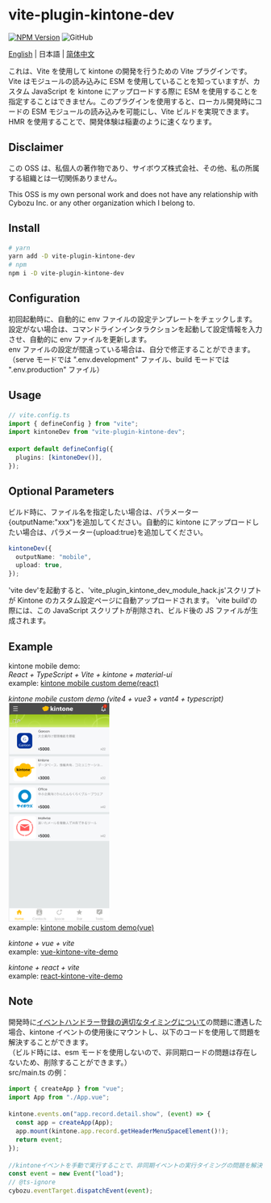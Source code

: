 # vite-plugin-kintone-dev

[![NPM Version](https://img.shields.io/npm/dt/vite-plugin-kintone-dev)](https://www.npmjs.com/package/vite-plugin-kintone-dev)
![GitHub](https://img.shields.io/github/license/GuSanle/vite-plugin-kintone-dev)

[English](https://github.com/GuSanle/vite-plugin-kintone-dev/blob/main/README.md) | 日本語 | [简体中文](https://github.com/GuSanle/vite-plugin-kintone-dev/blob/main/README.zh-CN.md)

これは、Vite を使用して kintone の開発を行うための Vite プラグインです。Vite はモジュールの読み込みに ESM を使用していることを知っていますが、カスタム JavaScript を kintone にアップロードする際に ESM を使用することを指定することはできません。このプラグインを使用すると、ローカル開発時にコードの ESM モジュールの読み込みを可能にし、Vite ビルドを実現できます。HMR を使用することで、開発体験は稲妻のように速くなります。

## Disclaimer

この OSS は、私個人の著作物であり、サイボウズ株式会社、その他、私の所属する組織とは一切関係ありません。

This OSS is my own personal work and does not have any relationship with Cybozu Inc. or any other organization which I belong to.

## Install

```sh
# yarn
yarn add -D vite-plugin-kintone-dev
# npm
npm i -D vite-plugin-kintone-dev
```

## Configuration

初回起動時に、自動的に env ファイルの設定テンプレートをチェックします。設定がない場合は、コマンドラインインタラクションを起動して設定情報を入力させ、自動的に env ファイルを更新します。  
env ファイルの設定が間違っている場合は、自分で修正することができます。
（serve モードでは ".env.development" ファイル、build モードでは ".env.production" ファイル）

## Usage

```ts
// vite.config.ts
import { defineConfig } from "vite";
import kintoneDev from "vite-plugin-kintone-dev";

export default defineConfig({
  plugins: [kintoneDev()],
});
```

## Optional Parameters

ビルド時に、ファイル名を指定したい場合は、パラメーター{outputName:"xxx"}を追加してください。自動的に kintone にアップロードしたい場合は、パラメーター{upload:true}を追加してください。

```ts
kintoneDev({
  outputName: "mobile",
  upload: true,
});
```

'vite dev'を起動すると、'vite_plugin_kintone_dev_module_hack.js'スクリプトが Kintone のカスタム設定ページに自動アップロードされます。 'vite build'の際には、この JavaScript スクリプトが削除され、ビルド後の JS ファイルが生成されます。

## Example

kintone mobile demo:  
_React + TypeScript + Vite + kintone + material-ui_  
example: [kintone mobile custom deme(react)](https://github.com/GuSanle/kintone-vite-mui-demo)

_kintone mobile custom demo (vite4 + vue3 + vant4 + typescript)_  
<img src="images/vantdemo.png" width="200" >  
example: [kintone mobile custom demo(vue)](https://github.com/GuSanle/kintone-mobile-custom-demo)

_kintone + vue + vite_  
example: [vue-kintone-vite-demo](https://github.com/GuSanle/vite-plugin-kintone-dev/tree/main/example/vue-kintone-vite-demo)

_kintone + react + vite_  
example: [react-kintone-vite-demo](https://github.com/GuSanle/vite-plugin-kintone-dev/tree/main/example/react-kintone-vite-demo)

## Note

開発時に[イベントハンドラー登録の適切なタイミングについて](https://cybozudev.zendesk.com/hc/ja/articles/360000882123)の問題に遭遇した場合、kintone イベントの使用後にマウントし、以下のコードを使用して問題を解決することができます。  
（ビルド時には、esm モードを使用しないので、非同期ロードの問題は存在しないため、削除することができます。）  
src/main.ts の例：

```ts
import { createApp } from "vue";
import App from "./App.vue";

kintone.events.on("app.record.detail.show", (event) => {
  const app = createApp(App);
  app.mount(kintone.app.record.getHeaderMenuSpaceElement()!);
  return event;
});

//kintoneイベントを手動で実行することで、非同期イベントの実行タイミングの問題を解決します。
const event = new Event("load");
// @ts-ignore
cybozu.eventTarget.dispatchEvent(event);
```
